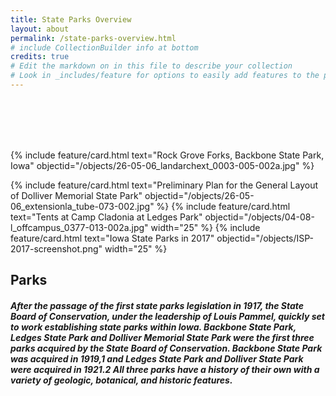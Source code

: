 ```yaml
---
title: State Parks Overview
layout: about
permalink: /state-parks-overview.html
# include CollectionBuilder info at bottom
credits: true
# Edit the markdown on in this file to describe your collection
# Look in _includes/feature for options to easily add features to the page
---
```

<br>
<br>
<br>
<br>


{% include feature/card.html text="Rock Grove Forks, Backbone State Park, Iowa" objectid="/objects/26-05-06_landarchext_0003-005-002a.jpg" %}
<div class="card-group">
{% include feature/card.html text="Preliminary Plan for the General Layout of Dolliver Memorial State Park" objectid="/objects/26-05-06_extensionla_tube-073-002.jpg" %}
{% include feature/card.html text="Tents at Camp Cladonia at Ledges Park" objectid="/objects/04-08-l_offcampus_0377-013-002a.jpg" width="25" %}
{% include feature/card.html text="Iowa State Parks in 2017" objectid="/objects/ISP-2017-screenshot.png" width="25" %}
</div>


## Parks

##### After the passage of the first state parks legislation in 1917, the State Board of Conservation, under the leadership of Louis Pammel, quickly set to work establishing state parks within Iowa. Backbone State Park, Ledges State Park and Dolliver Memorial State Park were the first three parks acquired by the State Board of Conservation. Backbone State Park was acquired in 1919,1 and Ledges State Park and Dolliver State Park were acquired in 1921.2 All three parks have a history of their own with a variety of geologic, botanical, and historic features.